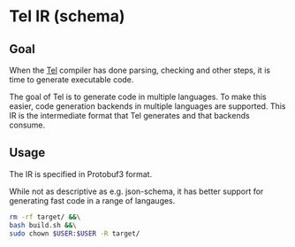 
# Tel IR (schema)

## Goal

When the [Tel](https://github.com/mverleg/tel) compiler has done parsing, checking and other steps, it is time to generate executable code. 

The goal of Tel is to generate code in multiple languages. To make this easier, code generation backends in multiple languages are supported. This IR is the intermediate format that Tel generates and that backends consume.

## Usage

The IR is specified in Protobuf3 format.

While not as descriptive as e.g. json-schema, it has better support for generating fast code in a range of langauges.

```bash
rm -rf target/ &&\
bash build.sh &&\
sudo chown $USER:$USER -R target/
```

